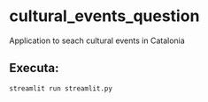 # cultural_events_question

Application to seach cultural events in Catalonia

## Executa:
```bash
streamlit run streamlit.py
```
